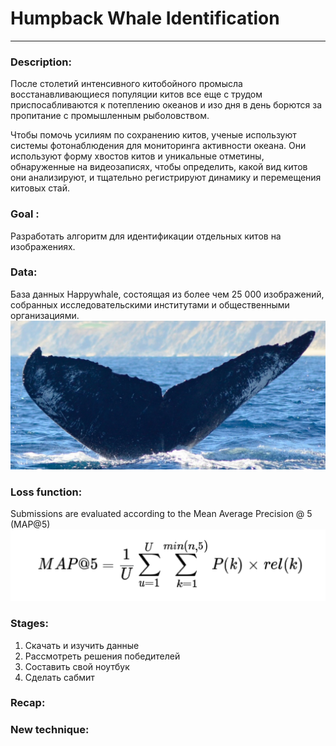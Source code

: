 # Humpback Whale Identification

-----
### Description:
После столетий интенсивного китобойного промысла восстанавливающиеся популяции китов все еще
с трудом приспосабливаются к потеплению океанов и изо дня в день борются
за пропитание с промышленным рыболовством.

Чтобы помочь усилиям по сохранению китов, ученые используют системы фотонаблюдения
для мониторинга активности океана. Они используют форму хвостов китов
и уникальные отметины, обнаруженные на видеозаписях, чтобы определить,
какой вид китов они анализируют, и тщательно регистрируют динамику
и перемещения китовых стай.
### Goal :
Разработать алгоритм для идентификации отдельных китов на изображениях.
### Data:
База данных Happywhale, состоящая из более чем 25 000 изображений, собранных исследовательскими
институтами и общественными организациями.
![Kitick](https://github.com/MALINAYAGODA/-lassification_of_images/blob/main/Images/kit.jpg)
### Loss function:
Submissions are evaluated according to the Mean Average Precision @ 5 (MAP@5)
![loss](https://github.com/MALINAYAGODA/-lassification_of_images/blob/main/Images/loss.png)
### Stages:
1) Скачать и изучить данные
2) Рассмотреть решения победителей
3) Составить свой ноутбук
4) Сделать сабмит
### Recap:

### New technique:

 
